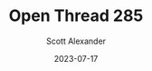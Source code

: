 ---
layout: podcast
title: "Open Thread 285"
author: Scott Alexander
description: https://astralcodexten.substack.com/p/open-thread-285
date: 2023-07-17
length: 536259
duration: 134
guid: open-thread-285
---